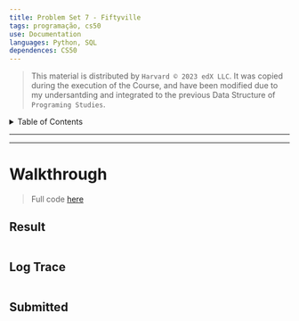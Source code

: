 ```yaml
---
title: Problem Set 7 - Fiftyville
tags: programação, cs50
use: Documentation
languages: Python, SQL
dependences: CS50
---
```


> This material is distributed by `Harvard © 2023 edX LLC`. It was copied during the execution of the Course, and have been modified due to my undersantding and integrated to the previous Data Structure of `Programing Studies`.

<details> <summary>Table of Contents</summary>

- [](#)

</details>

---



---

# Walkthrough
> Full code [here](./src/)

## Result

```bash

```

## Log Trace 

```bash

```

## Submitted

```bash

```
